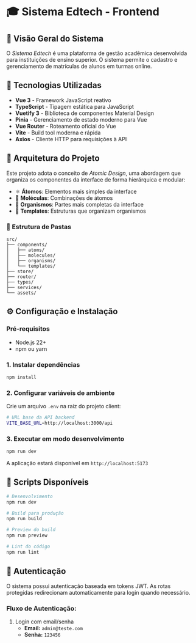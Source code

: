 # 🎓 Sistema Edtech - Frontend

## 🧭 Visão Geral do Sistema

O _Sistema Edtech_ é uma plataforma de gestão acadêmica desenvolvida para instituições de ensino superior. O sistema permite o cadastro e gerenciamento de matrículas de alunos em turmas online.

## 🚀 Tecnologias Utilizadas

- **Vue 3** - Framework JavaScript reativo
- **TypeScript** - Tipagem estática para JavaScript
- **Vuetify 3** - Biblioteca de componentes Material Design
- **Pinia** - Gerenciamento de estado moderno para Vue
- **Vue Router** - Roteamento oficial do Vue
- **Vite** - Build tool moderna e rápida
- **Axios** - Cliente HTTP para requisições à API

## 🧱 Arquitetura do Projeto

Este projeto adota o conceito de _Atomic Design_, uma abordagem que organiza os componentes da interface de forma hierárquica e modular:

- ⚛️ **Átomos**: Elementos mais simples da interface
- 🧬 **Moléculas**: Combinações de átomos
- 🧪 **Organismos**: Partes mais completas da interface
- 🧩 **Templates**: Estruturas que organizam organismos

### 📁 Estrutura de Pastas

```
src/
├── components/
│   ├── atoms/          
│   ├── molecules/     
│   ├── organisms/     
│   └── templates/      
├── store/             
├── router/              
├── types/              
├── services/            
└── assets/             
```

## ⚙️ Configuração e Instalação

### Pré-requisitos

- Node.js 22+
- npm ou yarn

### 1. Instalar dependências

```bash
npm install
```

### 2. Configurar variáveis de ambiente

Crie um arquivo `.env` na raiz do projeto client:

```bash
# URL base da API backend
VITE_BASE_URL=http://localhost:3000/api
```

### 3. Executar em modo desenvolvimento

```bash
npm run dev
```

A aplicação estará disponível em `http://localhost:5173`

## 📝 Scripts Disponíveis

```bash
# Desenvolvimento
npm run dev

# Build para produção
npm run build

# Preview do build
npm run preview

# Lint do código
npm run lint

```

## 🔐 Autenticação

O sistema possui autenticação baseada em tokens JWT. As rotas protegidas redirecionam automaticamente para login quando necessário.

### Fluxo de Autenticação:

1. Login com email/senha
   - **Email:** `admin@teste.com`
   - **Senha:** `123456`


